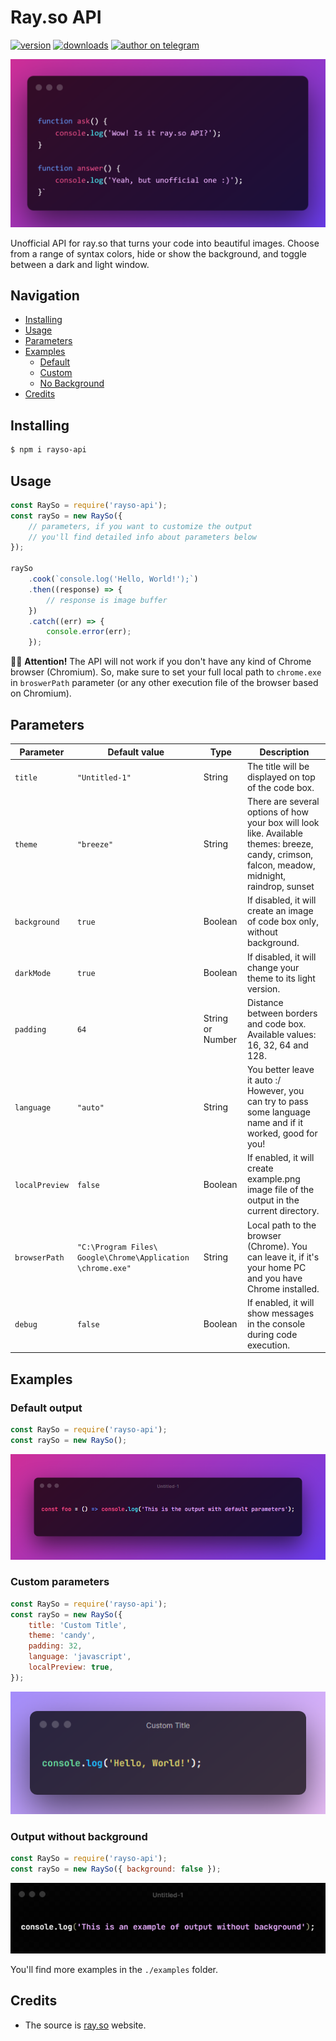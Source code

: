 # Ray.so API

[![version](https://badgen.net/npm/v/rayso-api)](https://npmjs.com/package/rayso-api)
[![downloads](https://badgen.net/npm/dm/rayso-api)](https://www.npmjs.com/package/rayso-api)
[![author on telegram](https://img.shields.io/badge/Author%20on%20-Telegram-blue)](https://t.me/vychs)

[![logotype](/assets/rayso-api-preview.png)](https://npmjs.com/package/rayso-api)

Unofficial API for ray.so that turns your code into beautiful images. Choose from a range of syntax colors, hide or show the background, and toggle between a dark and light window.

## Navigation

-   [Installing](#installing)
-   [Usage](#usage)
-   [Parameters](#parameters)
-   [Examples](#examples)
    -   [Default](#default-output)
    -   [Custom](#custom-parameters)
    -   [No Background](#output-without-background)
-   [Credits](#credits)

## Installing

```bash
$ npm i rayso-api
```

## Usage

```javascript
const RaySo = require('rayso-api');
const raySo = new RaySo({
    // parameters, if you want to customize the output
    // you'll find detailed info about parameters below
});

raySo
    .cook(`console.log('Hello, World!');`)
    .then((response) => {
        // response is image buffer
    })
    .catch((err) => {
        console.error(err);
    });
```

👮‍♂️ **Attention!** The API will not work if you don't have any kind of Chrome browser (Chromium). So, make sure to set your full local path to `chrome.exe` in `broswerPath` parameter (or any other execution file of the browser based on Chromium).

## Parameters

| Parameter      | Default value                                               | Type             | Description                                                                                                                                    |
| -------------- | ----------------------------------------------------------- | ---------------- | ---------------------------------------------------------------------------------------------------------------------------------------------- |
| `title `       | `"Untitled-1"`                                              | String           | The title will be displayed on top of the code box.                                                                                            |
| `theme`        | `"breeze"`                                                  | String           | There are several options of how your box will look like. Available themes: breeze, candy, crimson, falcon, meadow, midnight, raindrop, sunset |
| `background`   | `true`                                                      | Boolean          | If disabled, it will create an image of code box only, without background.                                                                     |
| `darkMode`     | `true`                                                      | Boolean          | If disabled, it will change your theme to its light version.                                                                                   |
| `padding`      | `64`                                                        | String or Number | Distance between borders and code box. Available values: 16, 32, 64 and 128.                                                                   |
| `language`     | `"auto"`                                                    | String           | You better leave it auto :/ However, you can try to pass some language name and if it worked, good for you!                                    |
| `localPreview` | `false`                                                     | Boolean          | If enabled, it will create example.png image file of the output in the current directory.                                                      |
| `browserPath`  | `"C:\Program Files\ Google\Chrome\Application \chrome.exe"` | String           | Local path to the browser (Chrome). You can leave it, if it's your home PC and you have Chrome installed.                                      |
| `debug`        | `false `                                                    | Boolean          | If enabled, it will show messages in the console during code execution.                                                                        |

## Examples

### Default output

```javascript
const RaySo = require('rayso-api');
const raySo = new RaySo();
```

[![output](/examples/default.png)](https://npmjs.com/package/rayso-api)

### Custom parameters

```javascript
const RaySo = require('rayso-api');
const raySo = new RaySo({
    title: 'Custom Title',
    theme: 'candy',
    padding: 32,
    language: 'javascript',
    localPreview: true,
});
```

[![output](/examples/custom.png)](https://npmjs.com/package/rayso-api)

### Output without background

```javascript
const RaySo = require('rayso-api');
const raySo = new RaySo({ background: false });
```

[![output](/examples/noBackground.png)](https://npmjs.com/package/rayso-api)

You'll find more examples in the `./examples` folder.

## Credits

-   The source is [ray.so](https://ray.so) website.
